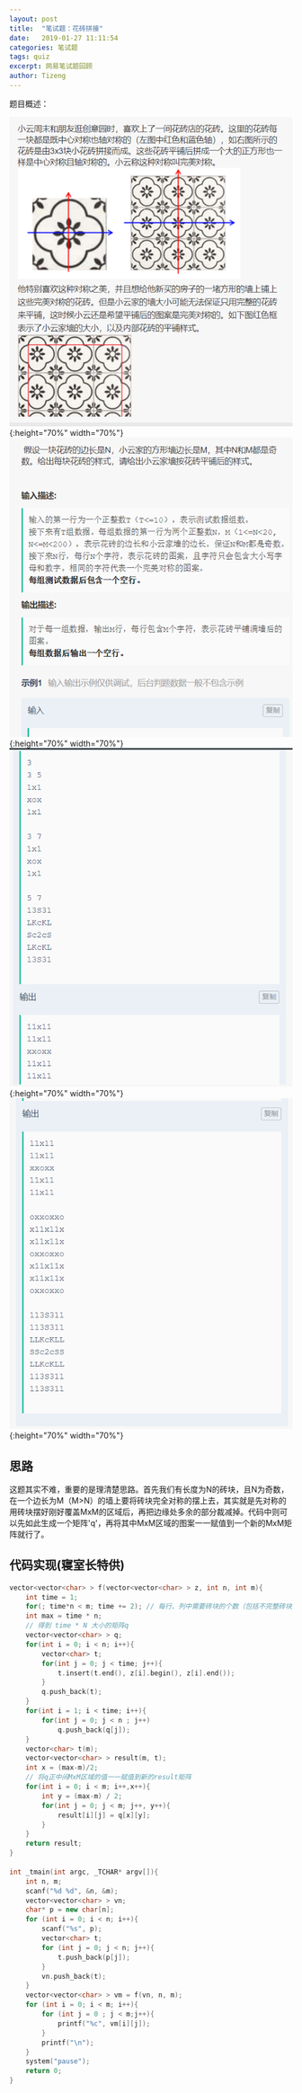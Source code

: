 ```yaml
---
layout: post
title:  "笔试题：花砖拼接"
date:   2019-01-27 11:11:54
categories: 笔试题
tags: quiz
excerpt: 网易笔试题回顾
author: Tizeng
---
```


题目概述：

![brick quiz](https://github.com/tizengyan/images/raw/master/brick1.png){:height="70%" width="70%"}
![brick quiz](https://github.com/tizengyan/images/raw/master/brick2.png){:height="70%" width="70%"}
![brick quiz](https://github.com/tizengyan/images/raw/master/brick3.png){:height="70%" width="70%"}
![brick quiz](https://github.com/tizengyan/images/raw/master/brick4.png){:height="70%" width="70%"}

## 思路

这题其实不难，重要的是理清楚思路。首先我们有长度为N的砖块，且N为奇数，在一个边长为M（M>N）的墙上要将砖块完全对称的摆上去，其实就是先对称的用砖块摆好刚好覆盖MxM的区域后，再把边缘处多余的部分裁减掉。代码中则可以先如此生成一个矩阵'q'，再将其中MxM区域的图案一一赋值到一个新的MxM矩阵就行了。

## 代码实现(寝室长特供)

```c++
vector<vector<char> > f(vector<vector<char> > z, int n, int m){
    int time = 1;
    for(; time*n < m; time += 2); // 每行、列中需要砖块的个数（包括不完整砖块）
    int max = time * n;
    // 得到 time * N 大小的矩阵q
    vector<vector<char> > q;
    for(int i = 0; i < n; i++){
        vector<char> t;
        for(int j = 0; j < time; j++){
            t.insert(t.end(), z[i].begin(), z[i].end());
        }
        q.push_back(t);
    }
    for(int i = 1; i < time; i++){
        for(int j = 0; j < n ; j++)
            q.push_back(q[j]);
    }
    vector<char> t(m);
    vector<vector<char> > result(m, t);
    int x = (max-m)/2;
    // 将q正中间MxM区域的值一一赋值到新的result矩阵
    for(int i = 0; i < m; i++,x++){
        int y = (max-m) / 2;
        for(int j = 0; j < m; j++, y++){
            result[i][j] = q[x][y];
        }
    }
    return result;
}

int _tmain(int argc, _TCHAR* argv[]){
    int n, m;
    scanf("%d %d", &n, &m);
    vector<vector<char> > vn;
    char* p = new char[n];
    for (int i = 0; i < n; i++){
        scanf("%s", p);
        vector<char> t;
        for (int j = 0; j < n; j++){
            t.push_back(p[j]);
        }
        vn.push_back(t);
    }
    vector<vector<char> > vm = f(vn, n, m);
    for (int i = 0; i < m; i++){
        for (int j = 0 ; j < m;j++){
            printf("%c", vm[i][j]);
        }
        printf("\n");
    }
    system("pause");
    return 0;
}
```
